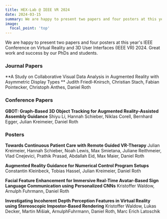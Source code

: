 ```yaml
---
title: HEX-Lab @ IEEE VR 2024
date: 2024-03-15
summary: We are happy to present two papers and four posters at this year's IEEE Conference on Virtual Reality and 3D User Interfaces (IEEE VR) 2024. Great work and success by our PhDs and students.
image:
  focal_point: 'top'
---
```


We are happy to present two papers and four posters at this year's IEEE Conference on Virtual Reality and 3D User Interfaces (IEEE VR) 2024. Great work and success by our PhDs and students.

### Journal Papers
**A Study on Collaborative Visual Data Analysis in Augmented Reality with Asymmetric Display Types **
Judith Friedl-Knirsch, Christian Stach, Fabian Pointecker, Christoph Anthes, Daniel Roth


### Conference Papers
**GBOT: Graph-Based 3D Object Tracking for Augmented Reality-Assisted Assembly Guidance**
Shiyu Li, Hannah Schieber, Niklas Corell, Bernhard Egger, Julian Kreimeier, Daniel Roth


### Posters
**Towards Continuous Patient Care with Remote Guided VR-Therapy**
Julian Kreimeier, Hannah Schieber, Noah Lewis, Max Smietana, Juliane Reithmeier, Vlad Cnejevici, Prathik Prasad, Abdallah Eid, Max Maier, Daniel Roth

**Augmented Reality Guidance for Numerical Control Program Setups**
Constantin Kleinbeck, Tobias Hassel, Julian Kreimeier, Daniel Roth

**Facial Feature Enhancement for Immersive Real-Time Avatar-Based Sign Language Communication using Personalized CNNs**
Kristoffer Waldow, Arnulph Fuhrmann, Daniel Roth

**Investigating Incoherent Depth Perception Features in Virtual Reality using Stereoscopic Impostor-Based Rendering**
Kristoffer Waldow, Lukas Decker, Martin Mišiak, ArnulphFuhrmann, Daniel Roth, Marc Erich Latoschik
